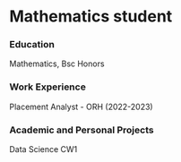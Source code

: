 # Mathematics student

### Education
Mathematics, Bsc Honors

### Work Experience
Placement Analyst - ORH (2022-2023)

### Academic and Personal Projects
Data Science CW1
